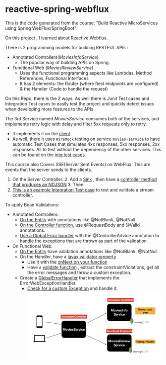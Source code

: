 # reactive-spring-webflux
This is the code generated from the course: "Build Reactive MicroServices using Spring WebFlux/SpringBoot"

On this project , I learned about Reactive Webflux. 

There is 2 programming models for building RESTFUL APIs :
- Annotated Controllers(_MoviesInfoService_)
  - The popular way of building APIs on Spring.
- Functional Web (_MoviesReviewService_)
  - Uses the functional programming aspects like Lambdas, Method References, Functional Interfaces
  - It has 2 elements: the Router (where Rest endpoints are configured) & the Handler (Code to handle the request)

On this Repo, there is the 2 ways. As well there is Junit Test cases and Integration Test cases to easily test the project and quickly detect issues when developing more features to the APIs.

The 3rd Service named _MoviesService_ consumes both of the services, and implements retry logic with delay and filter 5xx requests only to retry. 

- It implements it on the [client](https://github.com/ErikBustos/reactive-spring-webflux-course/blob/main/movies-service/src/main/java/com/reactivespring/client/ReviewsRestClient.java#L57)
- As well, there it uses `WireMock` testing on service `movies-service` to have automatic Test Cases that simulates 4xx responses, 5xx responses, 2xx responses. All to test without the dependency of the other services. This can be found on the [intg test cases](https://github.com/ErikBustos/reactive-spring-webflux-course/blob/main/movies-service/src/test/java/intg/com/reactivespring/controller/MoviesControllerIntgTest.java#L40).

This course also Covers SSE(Server Sent Events) on WebFlux. This are events that the server sends to the clients.
1. On the Server Controller: 
   2. Add a [Sink](https://github.com/ErikBustos/reactive-spring-webflux-course/blob/main/movies-info-service/src/main/java/com/reactivespring/controller/MoviesInfoController.java#L22) , then have a [controller method that produces an NDJSON](https://github.com/ErikBustos/reactive-spring-webflux-course/blob/main/movies-info-service/src/main/java/com/reactivespring/controller/MoviesInfoController.java#L51)
   3. Then 
4. [This is an example Integration Test case](https://github.com/ErikBustos/reactive-spring-webflux-course/blob/main/movies-info-service/src/test/java/intg/com/reactivespring/controller/MoviesInfoControllerIntgTest.java#L87) to test and validate a stream controller.

To apply Bean Validations:
- Annotated Controllers: 
  - [On the Entity](https://github.com/ErikBustos/reactive-spring-webflux-course/blob/main/movies-info-service/src/main/java/com/reactivespring/domain/MovieInfo.java#L23) with annotations like @NotBlank, @NotNull
  - [On the Controller function](https://github.com/ErikBustos/reactive-spring-webflux-course/blob/main/movies-info-service/src/main/java/com/reactivespring/controller/MoviesInfoController.java#L49), use @RequestBody and @Valid annotations.
  - [Use a Global Error handler](https://github.com/ErikBustos/reactive-spring-webflux-course/blob/main/movies-info-service/src/main/java/com/reactivespring/exceptionhandler/GlobalErrorHandler.java#L17) with the @ControllerAdvice annotation to handle the exceptions that are thrown as part of the validation 
- On Functional Web:
  - [On the Entity](https://github.com/ErikBustos/reactive-spring-webflux-course/blob/main/movies-review-service/src/main/java/com/reactivespring/domain/Review.java#L20) have validation annotations like @NotBlank, @NotNull
  - On the Handler, have a [javax validator property](https://github.com/ErikBustos/reactive-spring-webflux-course/blob/main/movies-review-service/src/main/java/com/reactivespring/handler/ReviewHandler.java#L24)
    - Use it with the [onNext on your function](https://github.com/ErikBustos/reactive-spring-webflux-course/blob/main/movies-review-service/src/main/java/com/reactivespring/handler/ReviewHandler.java#L34)
    - Have a [validate function](https://github.com/ErikBustos/reactive-spring-webflux-course/blob/main/movies-review-service/src/main/java/com/reactivespring/handler/ReviewHandler.java#L77) , extract the constraintViolations, get all the error messages and throw a custom exception.
  - Create a [GlobalErrorHandler](https://github.com/ErikBustos/reactive-spring-webflux-course/blob/main/movies-review-service/src/main/java/com/reactivespring/exceptionhandler/GlobalErrorHandler.java#L14) that implements the ErrorWebExceptionHandler.
    - [Check for a custom Exception](https://github.com/ErikBustos/reactive-spring-webflux-course/blob/main/movies-review-service/src/main/java/com/reactivespring/exceptionhandler/GlobalErrorHandler.java#L22) and handle it.
![Application Diagram](https://github.com/ErikBustos/reactive-spring-webflux-course/blob/main/ApplicationDiagram.png?raw=true)
